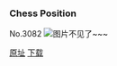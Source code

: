 ### Chess Position
No.3082
![图片不见了~~~](https://imgs.xkcd.com/comics/chess_position.png)

[原址](https://xkcd.com//3082) [下载](https://imgs.xkcd.com/comics/chess_position.png)


